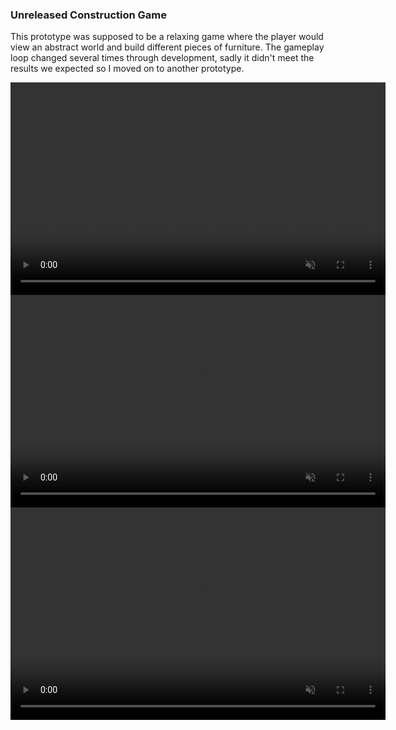 ### Unreleased Construction Game
This prototype was supposed to be a relaxing game where the player would view an abstract world and build different pieces of furniture. The gameplay loop changed several times through development, sadly it didn't meet the results we expected so I moved on to another prototype.
&nbsp;

 <video width="600" height="340" controls muted>
  <source src="assets/images/portfolio/ConstructionGame/OldDemo.mp4" type="video/mp4">
Your browser does not support the video tag.
</video>

 <video width="600" height="340" controls muted>
  <source src="assets/images/portfolio/ConstructionGame/5.mp4" type="video/mp4">
Your browser does not support the video tag.
</video>

 <video width="600" height="340" controls muted>
  <source src="assets/images/portfolio/ConstructionGame/8.mp4" type="video/mp4">
Your browser does not support the video tag.
</video>
&nbsp;